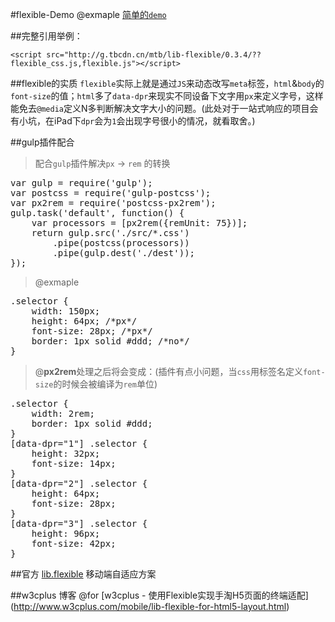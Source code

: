 #flexible-Demo
@exmaple <a href="http://static.dface.cn/flexible-Demo/dest/demo.html" target="_blank" title="Yahoo Search">简单的`demo`</a>


##完整引用举例：

    <script src="http://g.tbcdn.cn/mtb/lib-flexible/0.3.4/??flexible_css.js,flexible.js"></script>

##flexible的实质
`flexible`实际上就是通过`JS`来动态改写`meta`标签，`html`&`body`的`font-size`的值；`html`多了`data-dpr`来现实不同设备下文字用`px`来定义字号，这样能免去`@media`定义N多判断解决文字大小的问题。(此处对于一站式响应的项目会有小坑，在iPad下`dpr`会为`1`会出现字号很小的情况，就看取舍。)

##gulp插件配合
> 配合`gulp`插件解决`px` -> `rem` 的转换

<pre>
var gulp = require('gulp');
var postcss = require('gulp-postcss');
var px2rem = require('postcss-px2rem');
gulp.task('default', function() {
    var processors = [px2rem({remUnit: 75})];
    return gulp.src('./src/*.css')
        .pipe(postcss(processors))
        .pipe(gulp.dest('./dest'));
});
</pre>

>@exmaple

<pre>
.selector {
    width: 150px;
    height: 64px; /*px*/
    font-size: 28px; /*px*/
    border: 1px solid #ddd; /*no*/
}
</pre>

>@**px2rem**处理之后将会变成：(插件有点小问题，当`css`用标签名定义`font-size`的时候会被编译为`rem`单位)

<pre>
.selector {
    width: 2rem;
    border: 1px solid #ddd;
}
[data-dpr="1"] .selector {
    height: 32px;
    font-size: 14px;
}
[data-dpr="2"] .selector {
    height: 64px;
    font-size: 28px;
}
[data-dpr="3"] .selector {
    height: 96px;
    font-size: 42px;
}
</pre>

##官方 [lib.flexible](https://github.com/amfe/lib-flexible)
移动端自适应方案

##w3cplus 博客
@for [w3cplus - 使用Flexible实现手淘H5页面的终端适配] (http://www.w3cplus.com/mobile/lib-flexible-for-html5-layout.html) 
